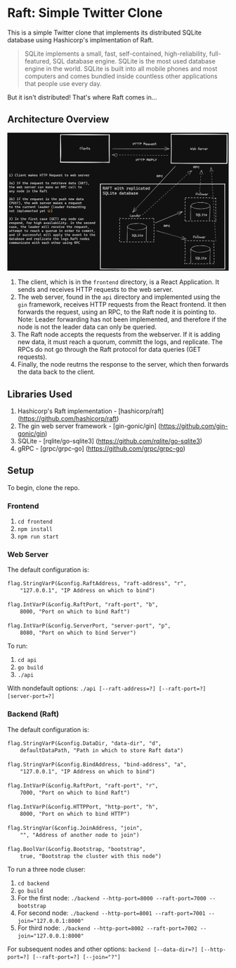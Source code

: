 # Raft: Simple Twitter Clone

This is a simple Twitter clone that implements its distributed SQLite database using Hashicorp's implmentation of Raft.

> SQLite implements a small, fast, self-contained, high-reliability, full-featured, SQL database engine. SQLite is the most used database engine in the world. SQLite is built into all mobile phones and most computers and comes bundled inside countless other applications that people use every day.

But it isn't distributed! That's where Raft comes in...

## Architecture Overview
![Overview of the project architecture](TwitterArchitecture.png)

1. The client, which is in the `frontend` directory, is a React Application. It sends and receives HTTP requests to the web server.
2. The web server, found in the `api` directory and implemented using the `gin` framework, receives HTTP requests from the React frontend. It then forwards the request, using an RPC, to the Raft node it is pointing to. Note: Leader forwarding has not been implemented, and therefore if the node is not the leader data can only be queried.
3. The Raft node accepts the requests from the webserver. If it is adding new data, it must reach a quorum, committ the logs, and replicate. The RPCs do not go through the Raft protocol for data queries (GET requests).
4. Finally, the node reutrns the response to the server, which then forwards the data back to the client.

## Libraries Used

1. Hashicorp's Raft implementation - [hashicorp/raft] (https://github.com/hashicorp/raft)
2. The gin web server framework - [gin-gonic/gin] (https://github.com/gin-gonic/gin)
3. SQLite - [rqlite/go-sqlite3] (https://github.com/rqlite/go-sqlite3)
4. gRPC - [grpc/grpc-go] (https://github.com/grpc/grpc-go)

## Setup

To begin, clone the repo.

### Frontend

1. `cd frontend`
2. `npm install`
3. `npm run start`

### Web Server

The default configuration is:

	flag.StringVarP(&config.RaftAddress, "raft-address", "r",
		"127.0.0.1", "IP Address on which to bind")

	flag.IntVarP(&config.RaftPort, "raft-port", "b",
		8000, "Port on which to bind Raft")

	flag.IntVarP(&config.ServerPort, "server-port", "p",
		8080, "Port on which to bind Server")

To run:

1. `cd api`
2. `go build`
3. `./api`

With nondefault options: `./api [--raft-address=?] [--raft-port=?] [server-port=?]`

### Backend (Raft)

The default configuration is:

	flag.StringVarP(&config.DataDir, "data-dir", "d",
		defaultDataPath, "Path in which to store Raft data")

	flag.StringVarP(&config.BindAddress, "bind-address", "a",
		"127.0.0.1", "IP Address on which to bind")

	flag.IntVarP(&config.RaftPort, "raft-port", "r",
		7000, "Port on which to bind Raft")

	flag.IntVarP(&config.HTTPPort, "http-port", "h",
		8000, "Port on which to bind HTTP")

	flag.StringVar(&config.JoinAddress, "join",
		"", "Address of another node to join")

	flag.BoolVar(&config.Bootstrap, "bootstrap",
		true, "Bootstrap the cluster with this node")


To run a three node cluser:

1. `cd backend`
2. `go build`
3. For the first node: `./backend --http-port=8000 --raft-port=7000 --bootstrap`
4. For second node: `./backend --http-port=8001 --raft-port=7001 --join="127.0.0.1:8000"`
5. For third node: `./backend --http-port=8002 --raft-port=7002 --join="127.0.0.1:8000"`

For subsequent nodes and other options: `backend [--data-dir=?] [--http-port=?] [--raft-port=?] [--join="?"]`
